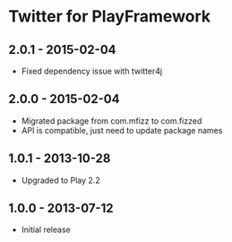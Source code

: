 Twitter for PlayFramework
=========================

## 2.0.1 - 2015-02-04
 - Fixed dependency issue with twitter4j

## 2.0.0 - 2015-02-04
 - Migrated package from com.mfizz to com.fizzed
 - API is compatible, just need to update package names

## 1.0.1 - 2013-10-28
 - Upgraded to Play 2.2

## 1.0.0 - 2013-07-12
 - Initial release
